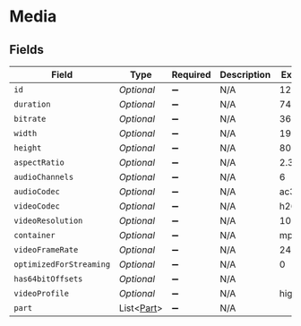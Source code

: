 # Media


## Fields

| Field                                         | Type                                          | Required                                      | Description                                   | Example                                       |
| --------------------------------------------- | --------------------------------------------- | --------------------------------------------- | --------------------------------------------- | --------------------------------------------- |
| `id`                                          | *Optional<Double>*                            | :heavy_minus_sign:                            | N/A                                           | 120345                                        |
| `duration`                                    | *Optional<Double>*                            | :heavy_minus_sign:                            | N/A                                           | 7474422                                       |
| `bitrate`                                     | *Optional<Double>*                            | :heavy_minus_sign:                            | N/A                                           | 3623                                          |
| `width`                                       | *Optional<Double>*                            | :heavy_minus_sign:                            | N/A                                           | 1920                                          |
| `height`                                      | *Optional<Double>*                            | :heavy_minus_sign:                            | N/A                                           | 804                                           |
| `aspectRatio`                                 | *Optional<Double>*                            | :heavy_minus_sign:                            | N/A                                           | 2.35                                          |
| `audioChannels`                               | *Optional<Double>*                            | :heavy_minus_sign:                            | N/A                                           | 6                                             |
| `audioCodec`                                  | *Optional<String>*                            | :heavy_minus_sign:                            | N/A                                           | ac3                                           |
| `videoCodec`                                  | *Optional<String>*                            | :heavy_minus_sign:                            | N/A                                           | h264                                          |
| `videoResolution`                             | *Optional<Double>*                            | :heavy_minus_sign:                            | N/A                                           | 1080                                          |
| `container`                                   | *Optional<String>*                            | :heavy_minus_sign:                            | N/A                                           | mp4                                           |
| `videoFrameRate`                              | *Optional<String>*                            | :heavy_minus_sign:                            | N/A                                           | 24p                                           |
| `optimizedForStreaming`                       | *Optional<Double>*                            | :heavy_minus_sign:                            | N/A                                           | 0                                             |
| `has64bitOffsets`                             | *Optional<Boolean>*                           | :heavy_minus_sign:                            | N/A                                           |                                               |
| `videoProfile`                                | *Optional<String>*                            | :heavy_minus_sign:                            | N/A                                           | high                                          |
| `part`                                        | List<[Part](../../models/operations/Part.md)> | :heavy_minus_sign:                            | N/A                                           |                                               |